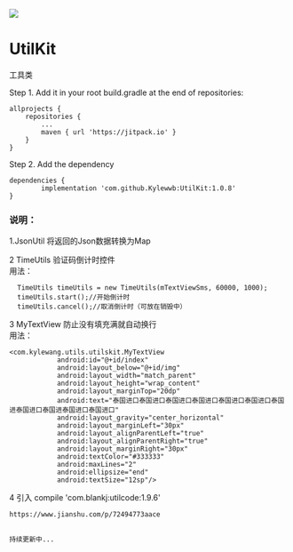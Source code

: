 [![](https://jitpack.io/v/Kylewwb/UtilKit.svg)](https://jitpack.io/#Kylewwb/UtilKit)


# UtilKit 
工具类

Step 1. Add it in your root build.gradle at the end of repositories:

	allprojects {
		repositories {
			...
			maven { url 'https://jitpack.io' }
		}
	}
Step 2. Add the dependency

	dependencies {
	        implementation 'com.github.Kylewwb:UtilKit:1.0.8'
	}


### 说明： 

1.JsonUtil 将返回的Json数据转换为Map <br>

2 TimeUtils 验证码倒计时控件 <br>
用法：
```Android
  TimeUtils timeUtils = new TimeUtils(mTextViewSms, 60000, 1000);
  timeUtils.start();//开始倒计时
  timeUtils.cancel();//取消倒计时（可放在销毁中）
```

3 MyTextView 防止没有填充满就自动换行<br>
用法：
```Android
<com.kylewang.utils.utilskit.MyTextView
            android:id="@+id/index"
            android:layout_below="@+id/img"
            android:layout_width="match_parent"
            android:layout_height="wrap_content"
            android:layout_marginTop="20dp"
            android:text="泰国进口泰国进口泰国进口泰国进口泰国进口泰国进口泰国进泰国进口泰国进泰国进口泰国进口"
            android:layout_gravity="center_horizontal"
            android:layout_marginLeft="30px"
            android:layout_alignParentLeft="true"
            android:layout_alignParentRight="true"
            android:layout_marginRight="30px"
            android:textColor="#333333"
            android:maxLines="2"
            android:ellipsize="end"
            android:textSize="12sp"/>
```
4  引入 compile 'com.blankj:utilcode:1.9.6' <br>

	https://www.jianshu.com/p/72494773aace
	
	
	持续更新中...
	
	

	    

